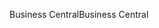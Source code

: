 <span data-ttu-id="9c3f6-101">Business Central</span><span class="sxs-lookup"><span data-stu-id="9c3f6-101">Business Central</span></span>
